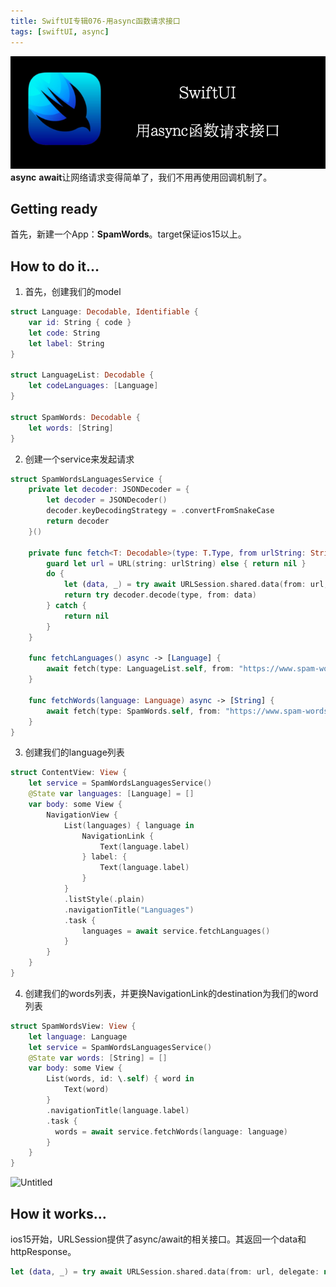 ```yaml
---
title: SwiftUI专辑076-用async函数请求接口
tags: [swiftUI, async]
---
```

![headerimg](./Header.png)
**async** **await**让网络请求变得简单了，我们不用再使用回调机制了。
<!--truncate-->
## Getting ready

首先，新建一个App：**SpamWords**。target保证ios15以上。

## How to do it…

1. 首先，创建我们的model
```swift
struct Language: Decodable, Identifiable {
    var id: String { code }
    let code: String
    let label: String
}

struct LanguageList: Decodable {
    let codeLanguages: [Language]
}

struct SpamWords: Decodable {
    let words: [String]
}
```

2. 创建一个service来发起请求
```swift
struct SpamWordsLanguagesService {
    private let decoder: JSONDecoder = {
        let decoder = JSONDecoder()
        decoder.keyDecodingStrategy = .convertFromSnakeCase
        return decoder
    }()
    
    private func fetch<T: Decodable>(type: T.Type, from urlString: String) async -> T? {
        guard let url = URL(string: urlString) else { return nil }
        do {
            let (data, _) = try await URLSession.shared.data(from: url, delegate: nil)
            return try decoder.decode(type, from: data)
        } catch {
            return nil
        }
    }
    
    func fetchLanguages() async -> [Language] {
        await fetch(type: LanguageList.self, from: "https://www.spam-words.com/api/languages")?.codeLanguages ?? []
    }
    
    func fetchWords(language: Language) async -> [String] {
        await fetch(type: SpamWords.self, from: "https://www.spam-words.com/api/words/" + language.code)?.words ?? []
    }
}
```

3. 创建我们的language列表
```swift
struct ContentView: View {
    let service = SpamWordsLanguagesService()
    @State var languages: [Language] = []
    var body: some View {
        NavigationView {
            List(languages) { language in
                NavigationLink {
                    Text(language.label)
                } label: {
                    Text(language.label)
                }
            }
            .listStyle(.plain)
            .navigationTitle("Languages")
            .task {
                languages = await service.fetchLanguages()
            }
        }
    }
}
```

4. 创建我们的words列表，并更换NavigationLink的destination为我们的word列表
```swift
struct SpamWordsView: View {
    let language: Language
    let service = SpamWordsLanguagesService()
    @State var words: [String] = []
    var body: some View {
        List(words, id: \.self) { word in
            Text(word)
        }
        .navigationTitle(language.label)
        .task {
          words = await service.fetchWords(language: language)
        }
    }
}
```

![Untitled](https://tva1.sinaimg.cn/large/008i3skNgy1gygi9mpzi2g306a0ckjs8.gif)

## How it works…

ios15开始，URLSession提供了async/await的相关接口。其返回一个data和httpResponse。

```swift
let (data, _) = try await URLSession.shared.data(from: url, delegate: nil)
```


